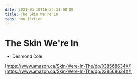 ```yaml
---
date: 2021-01-10T16:54:31-08:00
title: The Skin We're In
tags: non-fiction
---
```


# The Skin We're In
- Desmond Cole

[https://www.amazon.ca/Skin-Were-In-The/dp/038568634X/](https://www.amazon.ca/Skin-Were-In-The/dp/038568634X/)
